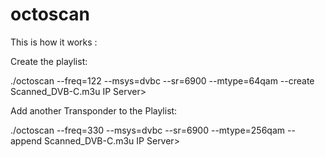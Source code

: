 # octoscan

This is how it works : 

Create the playlist:

  ./octoscan --freq=122 --msys=dvbc --sr=6900 --mtype=64qam  --create Scanned_DVB-C.m3u <IP of the SAT>IP Server>

Add another Transponder to the Playlist:

  ./octoscan --freq=330 --msys=dvbc --sr=6900 --mtype=256qam --append Scanned_DVB-C.m3u <IP of the SAT>IP Server>

